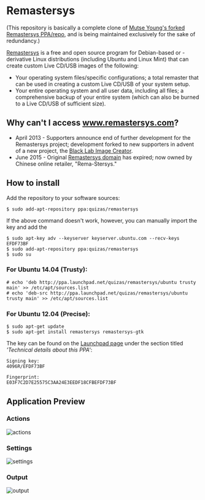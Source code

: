 Remastersys
===========

(This repository is basically a complete clone of [Mutse Young's forked Remastersys PPA/repo](https://github.com/mutse/remastersys), and is being maintained exclusively for the sake of redundancy.)

[Remastersys](https://en.wikipedia.org/wiki/Remastersys) is a free and open source program for Debian-based or -derivative Linux distributions (including Ubuntu and Linux Mint) that can create custom Live CD/USB images of the following:

* Your operating system files/specific configurations; a total remaster that can be used in creating a custom Live CD/USB of your system setup.
* Your entire operating system and all user data, including all files; a comprehensive backup of your entire system (which can also be burned to a Live CD/USB of sufficient size).


## Why can't I access www.remastersys.com?

* April 2013 - Supporters announce end of further development for the Remastersys project; development forked to new supporters in advent of a new project, the [Black Lab Image Creator](http://system-imaging.blogspot.com/).
* June 2015 - Original [Remastersys domain](http://www.remastersys.com/) has expired; now owned by Chinese online retailer, "Rema-Stersys."
 
## How to install

Add the repository to your software sources:

	$ sudo add-apt-repository ppa:quizas/remastersys

If the above command doesn't work, however, you can manually import the key and add the 

	$ sudo apt-key adv --keyserver keyserver.ubuntu.com --recv-keys EFDF73BF
	$ sudo add-apt-repository ppa:quizas/remastersys
	$ sudo su

### For Ubuntu 14.04 (Trusty):

	# echo 'deb http://ppa.launchpad.net/quizas/remastersys/ubuntu trusty main' >> /etc/apt/sources.list
	# echo 'deb-src http://ppa.launchpad.net/quizas/remastersys/ubuntu trusty main' >> /etc/apt/sources.list
	
### For Ubuntu 12.04 (Precise):
	
	$ sudo apt-get update
	$ sudo apt-get install remastersys remastersys-gtk

   
The key can be found on the [Launchpad page](https://launchpad.net/~quizas/+archive/ubuntu/remastersys) under the section titled *'Technical details about this PPA'*:

	Signing key:
	4096R/EFDF73BF
	
	Fingerprint:
	E03F7C2D7E25575C3AA24E3EEDF18CFBEFDF73BF


## Application Preview

### Actions
![actions](./images/remastersys-gtk-01.png)
### Settings
![settings](./images/remastersys-gtk-02.png)
### Output
![output](./images/remastersys-gtk-03.png)